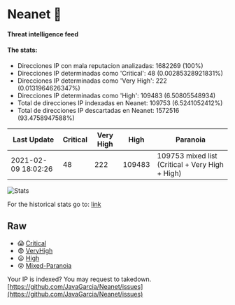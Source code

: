 # Neanet :hocho:
#### Threat intelligence feed
#### The stats:

- Direcciones IP con mala reputacion analizadas: 1682269 (100%)
- Direcciones IP determinadas como 'Critical':  48 (0.00285328921831%)
- Direcciones IP determinadas como 'Very High':  222 (0.0131964626347%)
- Direcciones IP determinadas como 'High':  109483 (6.50805548934)
- Total de direcciones IP indexadas en Neanet:  109753 (6.5241052412%)
- Total de direcciones IP descartadas en Neanet:  1572516 (93.4758947588%)

| Last Update | Critical | Very High | High | Paranoia |
| --- | --- | --- | --- | --- |
| 2021-02-09 18:02:26 | 48 | 222 | 109483 | 109753 mixed list (Critical + Very High + High)|

![Stats](https://docs.google.com/spreadsheets/d/e/2PACX-1vSnaNMIXVabIpDJjufMlzH7poXnshF3mgd8Is1g9ytUEzVsP5my4Trn8f-xkoLLQ38xpL3HtmUexLo6/pubchart?oid=501124687&format=image)

For the historical stats go to: [link](/stats.csv)
## Raw
- :scream: [Critical](https://raw.githubusercontent.com/JavaGarcia/Neanet/master/blacklists/neanet_critical.txt)
- :fearful: [VeryHigh](https://raw.githubusercontent.com/JavaGarcia/Neanet/master/blacklists/neanet_veryHigh.txtt)
- :frowning: [High](https://raw.githubusercontent.com/JavaGarcia/Neanet/master/blacklists/neanet_high.txt)
- :dizzy_face: [Mixed-Paranoia](https://raw.githubusercontent.com/JavaGarcia/Neanet/master/blacklists/neanet_all.txt)


Your IP is indexed? You may request to takedown. [https://github.com/JavaGarcia/Neanet/issues](https://github.com/JavaGarcia/Neanet/issues)















































































































































































































































































































































































































































































































































































































































































































































































































































































































































































































































































































































































































































































































































































































































































































































































































































































































































































































































































































































































































































































































































































































































































































































































































































































































































































































































































































































































































































































































































































































































































































































































































































































































































































































































































































































































































































































































































































































































































































































































































































































































































































































































